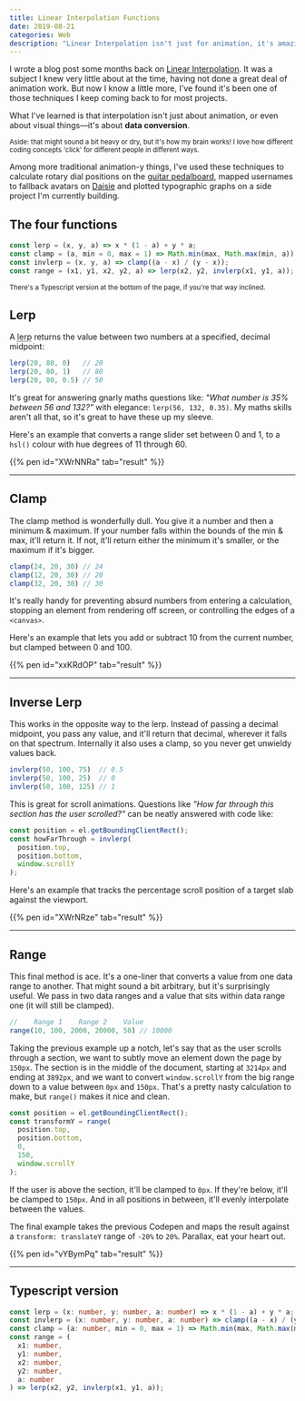 ```yaml
---
title: Linear Interpolation Functions
date: 2019-08-21
categories: Web
description: "Linear Interpolation isn't just for animation, it's amazing for data manipulation and a worthwhile tool to have in your coding arsenal."
---
```


I wrote a blog post some months back on [Linear Interpolation](/blog/linear-interpolation/). It was a subject I knew very little about at the time, having not done a great deal of animation work. But now I know a little more, I've found it's been one of those techniques I keep coming back to for most projects.

What I've learned is that interpolation isn't just about animation, or even about visual things—it's about **data conversion**.

<small>Aside: that might sound a bit heavy or dry, but it's how my brain works! I love how different coding concepts 'click' for different people in different ways.</small>

Among more traditional animation-y things, I've used these techniques to calculate rotary dial positions on the [guitar pedalboard](https://pedalboard.netlify.com/), mapped usernames to fallback avatars on [Daisie](https://www.daisie.com/) and plotted typographic graphs on a side project I'm currently building.

## The four functions

```js
const lerp = (x, y, a) => x * (1 - a) + y * a;
const clamp = (a, min = 0, max = 1) => Math.min(max, Math.max(min, a));
const invlerp = (x, y, a) => clamp((a - x) / (y - x));
const range = (x1, y1, x2, y2, a) => lerp(x2, y2, invlerp(x1, y1, a));
```

<small>There's a Typescript version at the bottom of the page, if you're that way inclined.</small>

## Lerp

A <abbr title="Linear Interpolation">lerp</abbr> returns the value between two numbers at a specified, decimal midpoint:

```js
lerp(20, 80, 0)   // 20
lerp(20, 80, 1)   // 80
lerp(20, 80, 0.5) // 50
```

It's great for answering gnarly maths questions like: _"What number is 35% between 56 and 132?"_ with elegance: <code>lerp(56,&nbsp;132,&nbsp;0.35)</code>. My maths skills aren't all that, so it's great to have these up my sleeve.

Here's an example that converts a range slider set between 0 and 1, to a `hsl()` colour with hue degrees of 11 through 60.

{{% pen id="XWrNNRa" tab="result" %}}

---

## Clamp

The clamp method is wonderfully dull. You give it a number and then a minimum & maximum. If your number falls within the bounds of the min & max, it'll return it. If not, it'll return either the minimum it's smaller, or the maximum if it's bigger.

```js
clamp(24, 20, 30) // 24
clamp(12, 20, 30) // 20
clamp(32, 20, 30) // 30
```

It's really handy for preventing absurd numbers from entering a calculation, stopping an element from rendering off screen, or controlling the edges of a `<canvas>`.

Here's an example that lets you add or subtract 10 from the current number, but clamped between 0 and 100.

{{% pen id="xxKRdOP" tab="result" %}}

---

## Inverse Lerp

This works in the opposite way to the lerp. Instead of passing a decimal midpoint, you pass any value, and it'll return that decimal, wherever it falls on that spectrum. Internally it also uses a clamp, so you never get unwieldy values back.

```js
invlerp(50, 100, 75)  // 0.5
invlerp(50, 100, 25)  // 0
invlerp(50, 100, 125) // 1
```

This is great for scroll animations. Questions like _"How far through this section has the user scrolled?"_ can be neatly answered with code like:

```js
const position = el.getBoundingClientRect();
const howFarThrough = invlerp(
  position.top,
  position.bottom,
  window.scrollY
);
```

Here's an example that tracks the percentage scroll position of a target slab against the viewport.

{{% pen id="XWrNRze" tab="result" %}}

---

## Range

This final method is ace. It's a one-liner that converts a value from one data range to another. That might sound a bit arbitrary, but it's surprisingly useful. We pass in two data ranges and a value that sits within data range one (it will still be clamped).


```js
//    Range 1    Range 2    Value
range(10, 100, 2000, 20000, 50) // 10000
```

Taking the previous example up a notch, let's say that as the user scrolls through a section, we want to subtly move an element down the page by `150px`. The section is in the middle of the document, starting at `3214px` and ending at `3892px`, and we want to convert `window.scrollY` from the big range down to a value between `0px` and `150px`. That's a pretty nasty calculation to make, but `range()` makes it nice and clean.

```js
const position = el.getBoundingClientRect();
const transformY = range(
  position.top,
  position.bottom,
  0,
  150,
  window.scrollY
);
```

If the user is above the section, it'll be clamped to `0px`. If they're below, it'll be clamped to `150px`. And in all positions in between, it'll evenly interpolate between the values.

The final example takes the previous Codepen and maps the result against a `transform: translateY` range of `-20%` to `20%`. Parallax, eat your heart out.

{{% pen id="vYBymPq" tab="result" %}}

---

## Typescript version

```ts
const lerp = (x: number, y: number, a: number) => x * (1 - a) + y * a;
const invlerp = (x: number, y: number, a: number) => clamp((a - x) / (y - x));
const clamp = (a: number, min = 0, max = 1) => Math.min(max, Math.max(min, a));
const range = (
  x1: number,
  y1: number,
  x2: number,
  y2: number,
  a: number
) => lerp(x2, y2, invlerp(x1, y1, a));
```


